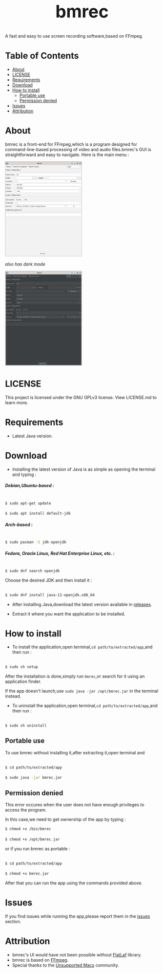 # <div align = center><h1>bmrec</h1></div>
A fast and easy to use screen recording software,based on FFmpeg.

Table of Contents
=================

* [About](#about)
* [LICENSE](#license)
* [Requirements](#requirements)
* [Download](#download)
* [How to install](#how-to-install)
    * [Portable use](#portable-use)
    * [Permission denied](#permission-denied)
* [Issues](#issues)
* [Attribution](#attribution)

# About
bmrec is a front-end for FFmpeg,which is a program designed for command-line-based processing of video and audio files.bmrec's GUI is straightforward and easy to navigate.
Here is the main menu :

<img src="https://raw.githubusercontent.com/datcuandrei/bmrec/master/captures/main.png" width=50% height=50% />

*also has dark mode*

<img src="https://raw.githubusercontent.com/datcuandrei/bmrec/master/captures/maindark.png" width=50% height=50% />

# LICENSE

This project is licensed under the GNU GPLv3 license. View LICENSE.md to learn more.

# Requirements

- Latest Java version.



# Download 

- Installing the latest version of Java is as simple as opening the terminal and typing :



##### Debian,Ubuntu-based :

```bash

$ sudo apt-get update

$ sudo apt install default-jdk

```



##### Arch-based :

```bash

$ sudo pacman -S jdk-openjdk

```



##### Fedora, Oracle Linux, Red Hat Enterprise Linux, etc. : 

```bash

$ sudo dnf search openjdk

```

Choose the desired JDK and then install it :



```bash

$ sudo dnf install java-11-openjdk.x86_64

```



- After installing Java,download the latest version available in [releases](https://github.com/datcuandrei/bmrec/releases).

- Extract it where you want the application to be installed.



# How to install

- To install the application,open terminal,``cd path/to/extracted/app``,and then run :

```bash

$ sudo sh setup

```



After the installation is done,simply run `bmrec`,or search for it using an application finder.

If the app doesn't launch,use `sudo java -jar /opt/bmrec.jar` in the terminal instead.



- To uninstall the application,open terminal,``cd path/to/extracted/app``,and then run :

```bash

$ sudo sh uninstall

```

## Portable use

To use bmrec without installing it,after extracting it,open terminal and

```bash

$ cd path/to/extracted/app

$ sudo java -jar bmrec.jar
```

## Permission denied

This error occures when the user does not have enough privileges to access the program.

In this case,we need to get ownership of the app by typing :

```bash
$ chmod +x /bin/bmrec

$ chmod +x /opt/bmrec.jar
```

or if you run bmrec as portable :

```bash

$ cd path/to/extracted/app

$ chmod +x bmrec.jar

```

After that you can run the app using the commands provided above.



# Issues

If you find issues while running the app,please report them in the [issues](https://github.com/datcuandrei/bmrec/issues) section.


# Attribution

- bmrec's UI would have not been possible without [FlatLaf](https://www.formdev.com/flatlaf/) library.
- bmrec is based on [FFmpeg](https://www.ffmpeg.org/).
- Special thanks to the [Unsupported Macs](https://discord.gg/XbbWAsE) community.
